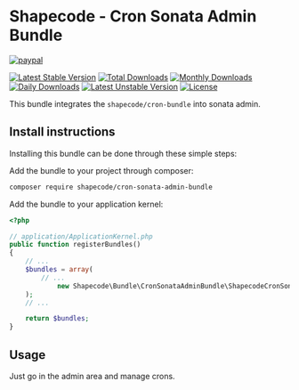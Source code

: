 Shapecode - Cron Sonata Admin Bundle
=======================

[![paypal](https://img.shields.io/badge/Donate-Paypal-blue.svg)](http://paypal.me/nloges)

[![Latest Stable Version](https://poser.pugx.org/shapecode/cron-sonata-admin-bundle/v/stable)](https://packagist.org/packages/shapecode/cron-sonata-admin-bundle)
[![Total Downloads](https://poser.pugx.org/shapecode/cron-sonata-admin-bundle/downloads)](https://packagist.org/packages/shapecode/cron-sonata-admin-bundle)
[![Monthly Downloads](https://poser.pugx.org/shapecode/cron-sonata-admin-bundle/d/monthly)](https://packagist.org/packages/shapecode/cron-sonata-admin-bundle)
[![Daily Downloads](https://poser.pugx.org/shapecode/cron-sonata-admin-bundle/d/daily)](https://packagist.org/packages/shapecode/cron-sonata-admin-bundle)
[![Latest Unstable Version](https://poser.pugx.org/shapecode/cron-sonata-admin-bundle/v/unstable)](https://packagist.org/packages/shapecode/cron-sonata-admin-bundle)
[![License](https://poser.pugx.org/shapecode/cron-sonata-admin-bundle/license)](https://packagist.org/packages/shapecode/cron-sonata-admin-bundle)

This bundle integrates the `shapecode/cron-bundle` into sonata admin.

Install instructions
--------------------------------

Installing this bundle can be done through these simple steps:

Add the bundle to your project through composer:
```bash
composer require shapecode/cron-sonata-admin-bundle
```

Add the bundle to your application kernel:
```php
<?php

// application/ApplicationKernel.php
public function registerBundles()
{
	// ...
	$bundles = array(
	    // ...
            new Shapecode\Bundle\CronSonataAdminBundle\ShapecodeCronSonataAdminBundle(),
	);
    // ...

    return $bundles;
}
```

Usage
--------------------------------

Just go in the admin area and manage crons. 